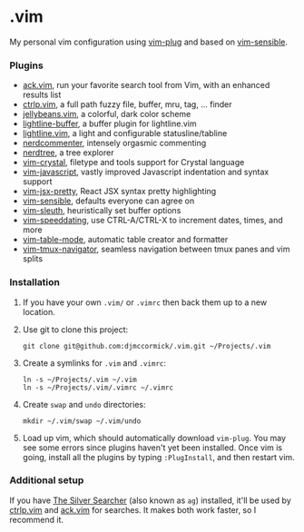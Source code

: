 # .vim

My personal vim configuration using [vim-plug](https://github.com/junegunn/vim-plug) and based on [vim-sensible](https://github.com/tpope/vim-sensible).

### Plugins

- [ack.vim](https://github.com/mileszs/ack.vim), run your favorite search tool from Vim, with an enhanced results list
- [ctrlp.vim](https://github.com/ctrlpvim/ctrlp.vim), a full path fuzzy file, buffer, mru, tag, ... finder
- [jellybeans.vim](https://github.com/nanotech/jellybeans.vim), a colorful, dark color scheme
- [lightline-buffer](https://github.com/taohexxx/lightline-buffer), a buffer plugin for lightline.vim
- [lightline.vim](https://github.com/itchyny/lightline.vim), a light and configurable statusline/tabline
- [nerdcommenter](https://github.com/scrooloose/nerdcommenter), intensely orgasmic commenting
- [nerdtree](https://github.com/scrooloose/nerdtree), a tree explorer
- [vim-crystal](https://github.com/rhysd/vim-crystal), filetype and tools support for Crystal language
- [vim-javascript](https://github.com/pangloss/vim-javascript), vastly improved Javascript indentation and syntax support
- [vim-jsx-pretty](https://github.com/maxmellon/vim-jsx-pretty), React JSX syntax pretty highlighting
- [vim-sensible](https://github.com/tpope/vim-sensible), defaults everyone can agree on
- [vim-sleuth](https://github.com/tpope/vim-sleuth), heuristically set buffer options
- [vim-speeddating](https://github.com/tpope/vim-speeddating), use CTRL-A/CTRL-X to increment dates, times, and more
- [vim-table-mode](https://github.com/dhruvasagar/vim-table-mode), automatic table creator and formatter
- [vim-tmux-navigator](https://github.com/christoomey/vim-tmux-navigator), seamless navigation between tmux panes and vim splits

### Installation

1. If you have your own `.vim/` or `.vimrc` then back them up to a new location.

1. Use git to clone this project:
   ```shell
   git clone git@github.com:djmccormick/.vim.git ~/Projects/.vim
   ```

1. Create a symlinks for `.vim` and `.vimrc`:
   ```shell
   ln -s ~/Projects/.vim ~/.vim
   ln -s ~/Projects/.vim/.vimrc ~/.vimrc
   ```

1. Create `swap` and `undo` directories:
   ```shell
   mkdir ~/.vim/swap ~/.vim/undo
   ```

1. Load up vim, which should automatically download `vim-plug`. You may see some errors since plugins haven't yet been installed. Once vim is going, install all the plugins by typing `:PlugInstall`, and then restart vim.

### Additional setup

If you have [The Silver Searcher](https://github.com/ggreer/the_silver_searcher) (also known as `ag`) installed, it'll be used by [ctrlp.vim](https://github.com/ctrlpvim/ctrlp.vim) and [ack.vim](https://github.com/mileszs/ack.vim) for searches. It makes both work faster, so I recommend it.
